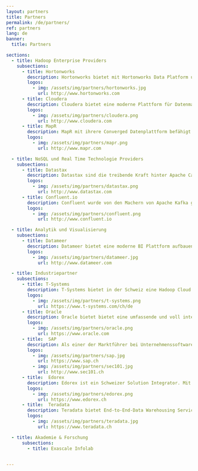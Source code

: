 ```yaml
---
layout: partners
title: Partners
permalink: /de/partners/
ref: partners
lang: de
banner:
  title: Partners

sections:
  - title: Hadoop Enterprise Providers
    subsections:
      - title: Hortonworks
        description: Hortonworks bietet mit Hortonworks Data Platform und Hortonworks Data Flow zwei 100% Open Source Technologie Stacks für Ihre moderne Informationsplattform. Scigility gehört seit 2013 zu den Hortonworks System Integratoren und waren damit die ersten Hortonworkspartner in der Schweiz.
        logos:
          - img: /assets/img/partners/hortonworks.jpg
            url: http://www.hortonworks.com
      - title: Cloudera
        description: Cloudera bietet eine moderne Plattform für Datenmanagement und Analytik an, welche schnell, einfach zu bedienen und sicher ist.
        logos:
          - img: /assets/img/partners/cloudera.png
            url: http://www.cloudera.com
      - title: MapR
        description: MapR mit ihrere Converged Datenplattform befähigt Unternehmen neuen Vorteile und Wertschöpfung aus ihren Daten zu generieren.
        logos:
          - img: /assets/img/partners/mapr.png
            url: http://www.mapr.com

  - title: NoSQL und Real Time Technologie Providers
    subsections:
      - title: Datastax
        description: Datastax sind die treibende Kraft hinter Apache Cassandra. Mit der Datastax Enterprise Plattform erhalten Sie eine verteilte und hoch skalierbare NoSQL, Search und GraphDB Plattform an, welche über Rechenzentren hinweg verteilt werden kann.
        logos:
          - img: /assets/img/partners/datastax.png
            url: http://www.datastax.com
      - title: Confluent.io
        description: Confluent wurde von den Machern von Apache Kafka gegründet. Confluent bietet eine Echtzeitverarbeitungsplattform an, welche es erlaubt Unternehmungen die maximale Wertschöpfung aus ihren Datenströmen zu generieren. Scigility ist seit 2016 Partner von Confluent.
        logos:
          - img: /assets/img/partners/confluent.png
            url: http://www.confluent.io

  - title: Analytik und Visualisierung
    subsections:
      - title: Datameer
        description: Datameer bietet eine moderne BI Plattform aufbauend auf Hadoop an. Mit Datameer können Datenpipelines einfach aufgebaut werden. Dabei unterstützt Datameer sowohl das Einbinden von neuen Datenquellen, wie auch das Spreadsheet-ähnliche bearbeiten von Daten auf Hadoop.
        logos:
          - img: /assets/img/partners/datameer.jpg
            url: http://www.datameer.com

  - title: Industriepartner
    subsections:
      - title: T-Systems
        description: T-Systems bietet in der Schweiz eine Hadoop Cloud Lösung an. Mit dieser Lösung können Unternehmen ein bare-metal Hadoop Cluster in einem PaaS Angebot erhalten, welches neben optimaler Anbindung an das Kundennetzwerk auch garantiert, dass Ihre Daten nur auf dedizierter Hardware für Sie in der Schweiz liegt. Scigility und T-Systems arbeiten eng zusammen, um diese PaaS optimal für Sie einzusetzen.
        logos:
          - img: /assets/img/partners/t-systems.png
            url: https://www.t-systems.com/ch/de
      - title: Oracle
        description: Oracle bietet bietet eine umfassende und voll integrierte Palette an Stack- und Cloud-Anwendungen, Plattform-Services und Engineered Systems. Viele Unternehmen, welche Big Data Technologien einsetzen, haben Oracle Systeme als Datenquellen und Datenkonsument. Scigility und Oracle arbeiten zusammen, um Ihnen die bestmögliche Integration von Big Data und Oracle Technologien zu gewährleisten.
        logos:
          - img: /assets/img/partners/oracle.png
            url: https://www.oracle.com
      - title:  SAP
        description: Als einer der Marktführer bei Unternehmenssoftware hilft SAP Unternehmen und Organisationen dabei, die schädlichen Auswirkungen von Komplexität zu minimieren, neue Möglichkeiten für Innovation und Wachstum zu schaffen und im Wettbewerb erfolgreich zu sein. Scigility hat sich spezialisiert auf die Integration von SAP HANA und Hadoop Umgebungen. Dabei arbeiten wir mit unseren SAP Partnern SEC1.01 zusammen.
        logos:
          - img: /assets/img/partners/sap.jpg
            url: https://www.sap.ch
          - img: /assets/img/partners/sec101.jpg
            url: http://www.sec101.ch
      - title:  Edorex
        description: Edorex ist ein Schweizer Solution Integrator. Mit Edorex zusammen erarbeitet Scigility innovative, datengetriebene Lösungen für unsere Kunden.
        logos:
          - img: /assets/img/partners/edorex.png
            url: https://www.edorex.ch
      - title:  Teradata
        description: Teradata bietet End-to-End-Data Warehousing Services sowie Lösungen für Big Data Analytics, mit denen Sie zu einem datenbasierten Unternehmen avancieren und so Ihren Umsatz steigern, die Effizienz erhöhen und überzeugende Kundenerfahrungen bewirken können. Scigility arbeitet mit Teradata zusammen um Hadoop, Teradata Data Warehouse und Teradata AsterData bestmöglich zu integrieren.
        logos:
          - img: /assets/img/partners/teradata.jpg
            url: https://www.teradata.ch

  - title: Akademie & Forschung
      subsections:
        - title: Exascale Infolab
          

---
```

